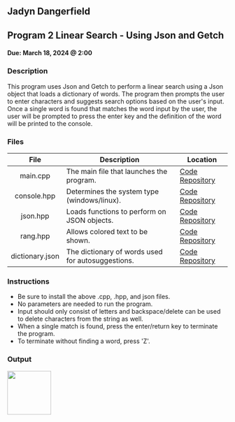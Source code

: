 ## Jadyn Dangerfield
## Program 2 Linear Search - Using Json and Getch  

#### Due: March 18, 2024 @ 2:00

### Description
This program uses Json and Getch to perform a linear search using a Json object that loads a dictionary of words. The program then prompts the user to enter characters and suggests search options based on the user's input. Once a single word is found that matches the word input by the user, the user will be prompted to press the enter key and the definition of the word will be printed to the console.

### Files

|   File  | Description                          | Location                               |
| :---: | -------------------------------------- | ---------------------------------------------------- |
|  main.cpp  | The main file that launches the program. | [Code Repository](./FakeAssignments/A01/README.md) |
|  console.hpp  | Determines the system type (windows/linux). | [Code Repository](./FakeAssignments/A01/README.md) |
|  json.hpp  | Loads functions to perform on JSON objects. | [Code Repository](./FakeAssignments/A01/README.md) |
|  rang.hpp  | Allows colored text to be shown. | [Code Repository](./FakeAssignments/A01/README.md) |
|  dictionary.json  | The dictionary of words used for autosuggestions. | [Code Repository](./FakeAssignments/A01/README.md) |

### Instructions
- Be sure to install the above .cpp, .hpp, and json files.
- No parameters are needed to run the program. 
- Input should only consist of letters and backspace/delete can be used to delete characters from the string as well.
- When a single match is found, press the enter/return key to terminate the program.
- To terminate without finding a word, press 'Z'.

### Output
<img src='file:///C:/Users/jadyn/Downloads/output%201.png' width='100'>
